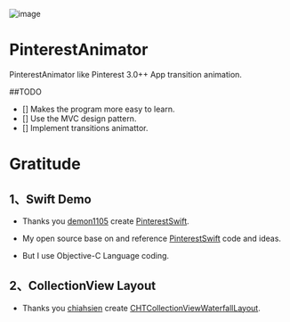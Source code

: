 ![image](http://cc.cocimg.com/cms/uploads/allimg/131211/4673_131211114610_1.gif)

PinterestAnimator
=================

PinterestAnimator like Pinterest 3.0++ App transition animation.


##TODO

- [] Makes the program more easy to learn.
- [] Use the MVC design pattern.
- [] Implement transitions animattor.



Gratitude
=================
## 1、Swift Demo

- Thanks you [demon1105](https://github.com/demon1105) create [PinterestSwift](https://github.com/demon1105/PinterestSwift).                                


- My open source base on and reference [PinterestSwift](https://github.com/demon1105/PinterestSwift) code and ideas.        

- But I use Objective-C Language coding.


## 2、CollectionView Layout

- Thanks you [chiahsien](https://github.com/chiahsien) create [CHTCollectionViewWaterfallLayout](https://github.com/chiahsien/CHTCollectionViewWaterfallLayout).

